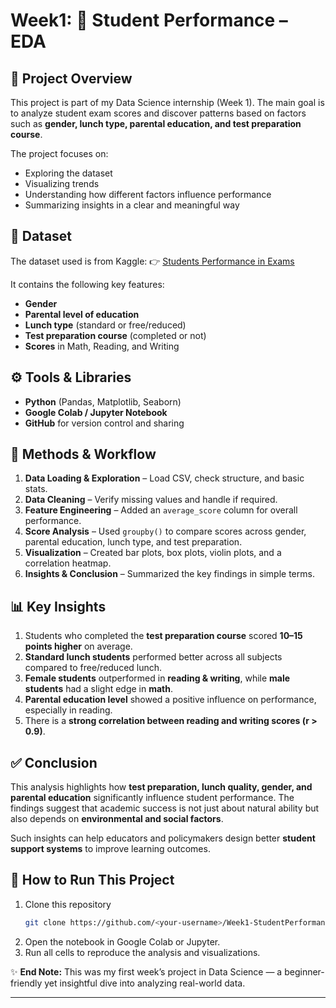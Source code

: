 
# Week1: 📘 Student Performance – EDA

## 🔹 Project Overview

This project is part of my Data Science internship (Week 1).
The main goal is to analyze student exam scores and discover patterns based on factors such as **gender, lunch type, parental education, and test preparation course**.

The project focuses on:

* Exploring the dataset
* Visualizing trends
* Understanding how different factors influence performance
* Summarizing insights in a clear and meaningful way

## 📂 Dataset

The dataset used is from Kaggle:
👉 [Students Performance in Exams](https://www.kaggle.com/datasets/spscientist/students-performance-in-exams)

It contains the following key features:

* **Gender**
* **Parental level of education**
* **Lunch type** (standard or free/reduced)
* **Test preparation course** (completed or not)
* **Scores** in Math, Reading, and Writing


## ⚙️ Tools & Libraries

* **Python** (Pandas, Matplotlib, Seaborn)
* **Google Colab / Jupyter Notebook**
* **GitHub** for version control and sharing

## 📝 Methods & Workflow

1. **Data Loading & Exploration** – Load CSV, check structure, and basic stats.
2. **Data Cleaning** – Verify missing values and handle if required.
3. **Feature Engineering** – Added an `average_score` column for overall performance.
4. **Score Analysis** – Used `groupby()` to compare scores across gender, parental education, lunch type, and test preparation.
5. **Visualization** – Created bar plots, box plots, violin plots, and a correlation heatmap.
6. **Insights & Conclusion** – Summarized the key findings in simple terms.


## 📊 Key Insights

1. Students who completed the **test preparation course** scored **10–15 points higher** on average.
2. **Standard lunch students** performed better across all subjects compared to free/reduced lunch.
3. **Female students** outperformed in **reading & writing**, while **male students** had a slight edge in **math**.
4. **Parental education level** showed a positive influence on performance, especially in reading.
5. There is a **strong correlation between reading and writing scores (r > 0.9)**.


## ✅ Conclusion

This analysis highlights how **test preparation, lunch quality, gender, and parental education** significantly influence student performance.
The findings suggest that academic success is not just about natural ability but also depends on **environmental and social factors**.

Such insights can help educators and policymakers design better **student support systems** to improve learning outcomes.

## 🚀 How to Run This Project

1. Clone this repository
   ```bash
   git clone https://github.com/<your-username>/Week1-StudentPerformance-EDA.git
   ```
2. Open the notebook in Google Colab or Jupyter.
3. Run all cells to reproduce the analysis and visualizations.


✨ **End Note:**
This was my first week’s project in Data Science — a beginner-friendly yet insightful dive into analyzing real-world data.

---
